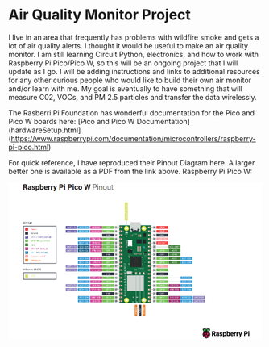 # Air Quality Monitor Project

I live in an area that frequently has problems with wildfire smoke and gets a lot of air quality alerts.  I thought it would be useful to make an air quality monitor.
I am still learning Circuit Python, electronics, and how to work with Raspberry Pi Pico/Pico W, so this will be an ongoing project that I will update as I go.  I will be adding instructions
and links to additional resources for any other curious people who would like to build their own air monitor and/or learn with me.
My goal is eventually to have something that will measure C02, VOCs, and PM 2.5 particles and transfer the data wirelessly.

The Rasberri Pi Foundation has wonderful documentation for the Pico and Pico W boards here:
[Pico and Pico W Documentation](hardwareSetup.html](https://www.raspberrypi.com/documentation/microcontrollers/raspberry-pi-pico.html)  
  
For quick reference, I have reproduced their Pinout Diagram here.  A larger better one is available as a PDF from the link above.
Raspberry Pi Pico W:  

![Pico W Pinout](https://github.com/MShankBeebe/Air-Quality-Monitor-Project/blob/main/images/PicoWPinouts.png)
